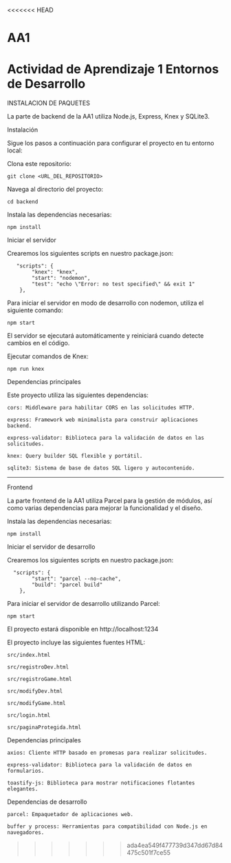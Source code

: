 <<<<<<< HEAD
# AA1
Actividad de Aprendizaje 1 Entornos de Desarrollo
=======
INSTALACION DE PAQUETES

La parte de backend de la AA1 utiliza Node.js, Express, Knex y SQLite3.

Instalación

Sigue los pasos a continuación para configurar el proyecto en tu entorno local:

Clona este repositorio:

    git clone <URL_DEL_REPOSITORIO>

Navega al directorio del proyecto:

    cd backend

Instala las dependencias necesarias:

    npm install


Iniciar el servidor

Crearemos los siguientes scripts en nuestro package.json:

       "scripts": {
            "knex": "knex",
            "start": "nodemon",
            "test": "echo \"Error: no test specified\" && exit 1"
        },

Para iniciar el servidor en modo de desarrollo con nodemon, utiliza el siguiente comando:

    npm start

El servidor se ejecutará automáticamente y reiniciará cuando detecte cambios en el código.


Ejecutar comandos de Knex:

    npm run knex


Dependencias principales

Este proyecto utiliza las siguientes dependencias:

    cors: Middleware para habilitar CORS en las solicitudes HTTP.

    express: Framework web minimalista para construir aplicaciones backend.

    express-validator: Biblioteca para la validación de datos en las solicitudes.

    knex: Query builder SQL flexible y portátil.

    sqlite3: Sistema de base de datos SQL ligero y autocontenido.
---------------------------------------------------------------------------------------------------------------------------------------------------------------------

Frontend

La parte frontend de la AA1 utiliza Parcel para la gestión de módulos, así como varias dependencias para mejorar la funcionalidad y el diseño.


Instala las dependencias necesarias:

    npm install


Iniciar el servidor de desarrollo

Crearemos los siguientes scripts en nuestro package.json:

      "scripts": {
            "start": "parcel --no-cache",
            "build": "parcel build"
        },
        
Para iniciar el servidor de desarrollo utilizando Parcel:

    npm start

El proyecto estará disponible en http://localhost:1234

El proyecto incluye las siguientes fuentes HTML:

    src/index.html

    src/registroDev.html

    src/registroGame.html

    src/modifyDev.html

    src/modifyGame.html

    src/login.html

    src/paginaProtegida.html

Dependencias principales

    axios: Cliente HTTP basado en promesas para realizar solicitudes.

    express-validator: Biblioteca para la validación de datos en formularios.

    toastify-js: Biblioteca para mostrar notificaciones flotantes elegantes.

Dependencias de desarrollo

    parcel: Empaquetador de aplicaciones web.

    buffer y process: Herramientas para compatibilidad con Node.js en navegadores.

>>>>>>> ada4ea549f477739d347dd67d84475c501f7ce55
